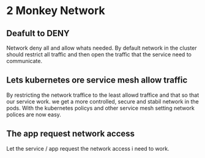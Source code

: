 # 2 Monkey Network

## Deafult to DENY
Network deny all and allow whats needed. By default network in the cluster should restrict all traffic and then open the traffic that the service need to communicate. 

## Lets kubernetes ore service mesh allow traffic

By restricting the network traffice to the least allowd traffice and that so that our service work. we get a more controlled, secure and stabil network in the pods. With the kubernetes policys and other service mesh setting network polices are now easy.

## The app request network access
Let the service / app request the network access i need to work.

